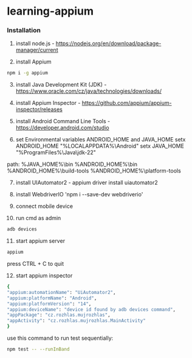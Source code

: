 # learning-appium

### Installation

1. install node.js - https://nodejs.org/en/download/package-manager/current

2. install Appium

```bash
npm i -g appium
```

3. install Java Development Kit (JDK) - https://www.oracle.com/cz/java/technologies/downloads/

4. install Appium Inspector - https://github.com/appium/appium-inspector/releases

5. install Android Command Line Tools - https://developer.android.com/studio

6. set Environmental variables ANDROID_HOME and JAVA_HOME
   setx ANDROID_HOME "%LOCALAPPDATA%\Android"
   setx JAVA_HOME "%ProgramFiles%\Java\jdk-22"

path:
%JAVA_HOME%\bin
%ANDROID_HOME%\bin
%ANDROID_HOME%\build-tools
%ANDROID_HOME%\platform-tools

7. install UIAutomator2 - appium driver install uiautomator2

8. install WebdriverIO 'npm i --save-dev webdriverio'

9. connect mobile device

10. run cmd as admin

```bash
adb devices
```

11. start appium server

```bash
appium
```

press CTRL + C to quit

12. start appium inspector

```bash
{
"appium:automationName": "UiAutomator2",
"appium:platformName": "Android",
"appium:platformVersion": "14",
"appium:deviceName": "device id found by adb devices command",
"appPackage": "cz.rozhlas.mujrozhlas",
"appActivity": "cz.rozhlas.mujrozhlas.MainActivity"
}
```

use this command to run test sequentially:

```bash
npm test -- --runInBand
```
